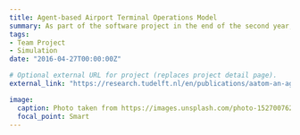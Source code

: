 ```yaml
---
title: Agent-based Airport Terminal Operations Model
summary: As part of the software project in the end of the second year, I have worked on developing a testing framework for AATOM, airport simulation developed by TU Delft.
tags:
- Team Project
- Simulation
date: "2016-04-27T00:00:00Z"

# Optional external URL for project (replaces project detail page).
external_link: "https://research.tudelft.nl/en/publications/aatom-an-agent-based-airport-terminal-operations-model"

image:
  caption: Photo taken from https://images.unsplash.com/photo-1527007622069-3a0241e1cd8c?ixlib=rb-1.2.1&ixid=MnwxMjA3fDB8MHxzZWFyY2h8MXx8YWlycG9ydCUyMHRlcm1pbmFsfGVufDB8fDB8fA%3D%3D&w=1000&q=80
  focal_point: Smart
---
```


